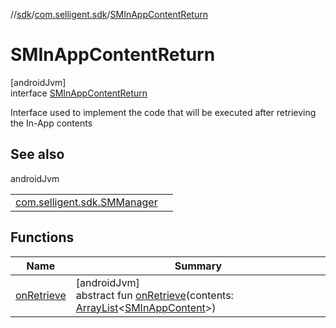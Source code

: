 //[sdk](../../../index.md)/[com.selligent.sdk](../index.md)/[SMInAppContentReturn](index.md)

# SMInAppContentReturn

[androidJvm]\
interface [SMInAppContentReturn](index.md)

Interface used to implement the code that will be executed after retrieving the In-App contents

## See also

androidJvm

| | |
|---|---|
| [com.selligent.sdk.SMManager](../-s-m-manager/get-in-app-contents.md) |  |

## Functions

| Name | Summary |
|---|---|
| [onRetrieve](on-retrieve.md) | [androidJvm]<br>abstract fun [onRetrieve](on-retrieve.md)(contents: [ArrayList](https://developer.android.com/reference/kotlin/java/util/ArrayList.html)&lt;[SMInAppContent](../-s-m-in-app-content/index.md)&gt;) |
